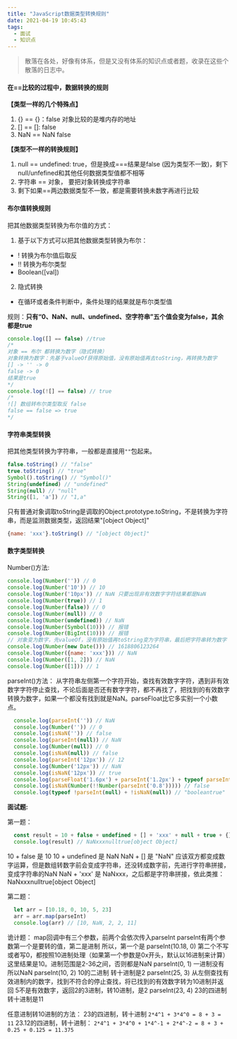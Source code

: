 ```yaml
---
title: "JavaScript数据类型转换规则"
date: 2021-04-19 10:45:43
tags:
  - 面试
  - 知识点
---
```


<!--banner-pic|sticker|content-img|content-img-half-->

<!-- <img alt="" class="banner-pic" src="https://slybootslion-blog.oss-cn-chengdu.aliyuncs.com/blog-head/2021-04-16/7b1e3ebf1ecb19b3884e8c5194f8540c.jpg?x-oss-process=image/auto-orient,1/quality,q_80/watermark,text_c2x5Ym9vdHNsaW9u,color_ffffff,size_40,shadow_70,t_74,x_10,y_10"/> -->

> 散落在各处，好像有体系，但是又没有体系的知识点或者题，收录在这些个散落的日志中。

#### 在==比较的过程中，数据转换的规则

**【类型一样的几个特殊点】**
1. {} == {}：false 对象比较的是堆内存的地址
2. [] == []: false
3. NaN == NaN false

**【类型不一样的转换规则】**
1. null == undefined: true，但是换成===结果是false (因为类型不一致)，剩下null/unfefined和其他任何数据类型值都不相等
2. 字符串 == 对象， 要把对象转换成字符串
3. 剩下如果==两边数据类型不一致，都是需要转换未数字再进行比较

#### 布尔值转换规则

把其他数据类型转换为布尔值的方式：
1. 基于以下方式可以把其他数据类型转换为布尔：
  - ! 转换为布尔值后取反
  - !! 转换为布尔类型
  - Boolean([val])
2. 隐式转换
  - 在循环或者条件判断中，条件处理的结果就是布尔类型值

规则：**只有“0、NaN、null、undefined、空字符串”五个值会变为false，其余都是true**

```js
console.log([] == false) //true
/* 
对象 == 布尔 都转换为数字（隐式转换）
对象转换为数字：先基于valueOf获得原始值，没有原始值再去toString，再转换为数字
[] -> '' -> 0
false -> 0
结果是true
*/
console.log(![] == false) // true
/* 
![] 数组转布尔类型取反 false
false == false => true
*/
```

#### 字符串类型转换

把其他类型转换为字符串，一般都是直接用`""`包起来。

```js
false.toString() // "false"
true.toString() // "true"
Symbol().toString() // "Symbol()"
String(undefined) // "undefined"
String(null) // "null"
String([1, 'a']) // "1,a"
```

只有普通对象调取toString是调取的Object.prototype.toString，不是转换为字符串，而是监测数据类型，返回结果"[object Object]"

```js
{name: 'xxx'}.toString() // "[object Object]"
```

<!-- more -->

#### 数字类型转换

Number()方法:

```js
console.log(Number('')) // 0
console.log(Number('10')) // 10
console.log(Number('10px')) // NaN 只要出现非有效数字字符结果都是NaN
console.log(Number(true)) // 1
console.log(Number(false)) // 0
console.log(Number(null)) // 0
console.log(Number(undefined)) // NaN
console.log(Number(Symbol(10))) // 报错
console.log(Number(BigInt(10))) // 报错
// 对象变为数字，先valueOf，没有原始值再toString变为字符串，最后把字符串转为数字
console.log(Number(new Date())) // 1618806123264
console.log(Number({name: 'xxx'})) // NaN
console.log(Number([1, 2])) // NaN
console.log(Number([1])) // 1
```

parseInt()方法：
从字符串左侧第一个字符开始，查找有效数字字符，遇到非有效数字字符停止查找，不论后面是否还有数字字符，都不再找了，把找到的有效数字转换为数字，如果一个都没有找到就是NaN。parseFloat比它多实别一个小数点。

```js
  console.log(parseInt('')) // NaN
  console.log(Number('')) // 0
  console.log(isNaN('')) // false
  console.log(parseInt(null)) // NaN
  console.log(Number(null)) // 0
  console.log(isNaN(null)) // false
  console.log(parseInt('12px')) // 12
  console.log(Number('12px')) // NaN
  console.log(isNaN('12px')) // true
  console.log(parseFloat('1.6px') + parseInt('1.2px') + typeof parseInt('null')) // "2.6number"
  console.log(isNaN(Number(!!Number(parseInt('0.8'))))) // false
  console.log(typeof !parseInt(null) + !isNaN(null)) // "booleantrue"
```

**面试题:**

第一题：

```js
  const result = 10 + false + undefined + [] + 'xxx' + null + true + {}
  console.log(result) // NaNxxxnulltrue[object Object]
```
10 + false 是 10
10 + undefined 是 NaN
NaN + [] 是 "NaN" 应该双方都变成数字运算，但是数组转数字前会变成字符串，还没转成数字前，先进行字符串拼接，变成字符串的NaN
NaN + 'xxx' 是 NaNxxx，之后都是字符串拼接，依此类推：NaNxxxnulltrue[object Object]

第二题：

```js
  let arr = [10.18, 0, 10, 5, 23]
  arr = arr.map(parseInt)
  console.log(arr) // [10, NaN, 2, 2, 11]
```

诡计题：
map回调中有三个参数，前两个会依次传入parseInt
parseInt有两个参数第一个是要转的值，第二是进制
所以，第一个是
parseInt(10.18, 0) 第二个不写或者写0，都按照10进制处理（如果第一个参数是0x开头，默认以16进制来计算） 这里结果是10。进制范围是2-36之间，否则都是NaN
parseInt(0, 1) 一进制没有 所以NaN
parseInt(10, 2) 10的二进制 转十进制是2
parseInt(25, 3) 从左侧查找有效进制内的数字，找到不符合的停止查找，将已找到的有效数字转为10进制并返回 5不是有效数字，返回2的3进制，转10进制，是2
parseInt(23, 4) 23的四进制 转十进制是11

任意进制转10进制的方法：
23的四进制，转十进制
`2*4^1 + 3*4^0 = 8 + 3 = 11`
23.12的四进制，转十进制：
`2*4^1 + 3*4^0 + 1*4^-1 + 2*4^-2 = 8 + 3 + 0.25 + 0.125 = 11.375`
